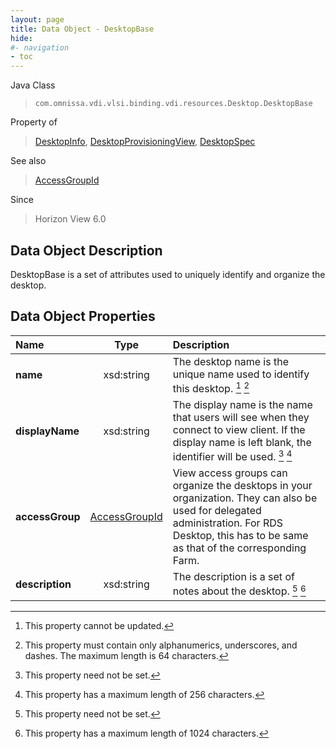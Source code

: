 ```yaml
---
layout: page
title: Data Object - DesktopBase
hide:
#- navigation
- toc
---
```






Java Class
> `com.omnissa.vdi.vlsi.binding.vdi.resources.Desktop.DesktopBase`

Property of
> [DesktopInfo](vdi.resources.Desktop.DesktopInfo.md#field_detail), [DesktopProvisioningView](vdi.resources.Desktop.DesktopProvisioningView.md#field_detail), [DesktopSpec](vdi.resources.Desktop.DesktopSpec.md#field_detail)

See also
> [AccessGroupId](vdi.entity.AccessGroupId.md)

Since
> Horizon View 6.0


## Data Object Description

DesktopBase is a set of attributes used to uniquely identify and organize the desktop.

## Data Object Properties

 Name | Type | Description
:---|:---:|:---
**name**|  xsd:string|  The desktop name is the unique name used to identify this desktop. [^2] [^11]
**displayName**|  xsd:string|  The display name is the name that users will see when they connect to view client. If the display name is left blank, the identifier will be used. [^1] [^12]
**accessGroup**| [AccessGroupId](vdi.entity.AccessGroupId.md)|  View access groups can organize the desktops in your organization. They can also be used for delegated administration. For RDS Desktop, this has to be same as that of the corresponding Farm.
**description**|  xsd:string|  The description is a set of notes about the desktop. [^1] [^13]


 


[^1]: This property need not be set.
[^2]: This property cannot be updated.
[^11]: This property must contain only alphanumerics, underscores, and dashes. The maximum length is 64 characters.
[^12]: This property has a maximum length of 256 characters.
[^13]: This property has a maximum length of 1024 characters.